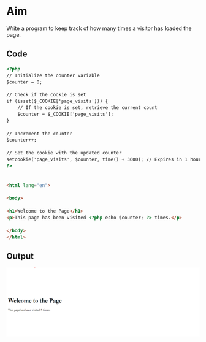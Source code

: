 # Aim
Write a program to keep track of how many times a visitor has loaded the page.
## Code

```html
<?php
// Initialize the counter variable
$counter = 0;

// Check if the cookie is set
if (isset($_COOKIE['page_visits'])) {
    // If the cookie is set, retrieve the current count
    $counter = $_COOKIE['page_visits'];
}

// Increment the counter
$counter++;

// Set the cookie with the updated counter
setcookie('page_visits', $counter, time() + 3600); // Expires in 1 hour
?>


<html lang="en">

<body>

<h1>Welcome to the Page</h1>
<p>This page has been visited <?php echo $counter; ?> times.</p>

</body>
</html>


```
## Output

![Output](1.png)